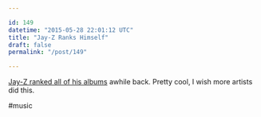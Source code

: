 ```yaml
---

id: 149
datetime: "2015-05-28 22:01:12 UTC"
title: "Jay-Z Ranks Himself"
draft: false
permalink: "/post/149"

---
```


[Jay-Z ranked all of his albums](https://lifeandtimes.com/the-scoreboard) awhile back. Pretty cool, I wish more artists did this.

#music

